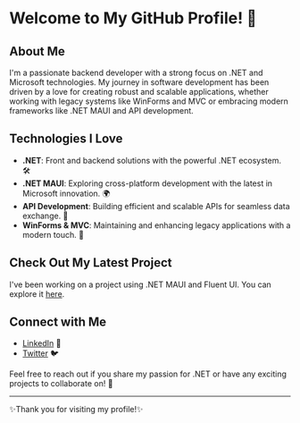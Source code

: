 # **Welcome to My GitHub Profile!** 👋

## About Me
I'm a passionate backend developer with a strong focus on .NET and Microsoft technologies. My journey in software development has been driven by a love for creating robust and scalable applications, whether working with legacy systems like WinForms and MVC or embracing modern frameworks like .NET MAUI and API development.

## Technologies I Love
- **.NET**: Front and backend solutions with the powerful .NET ecosystem. 🛠️
- **.NET MAUI**: Exploring cross-platform development with the latest in Microsoft innovation. 🌍
- **API Development**: Building efficient and scalable APIs for seamless data exchange. 🔗
- **WinForms & MVC**: Maintaining and enhancing legacy applications with a modern touch.  🔄

## Check Out My Latest Project
I've been working on a project using .NET MAUI and Fluent UI. You can explore it [here](https://github.com/Peppe426/net-maui-fluent-ui).

## Connect with Me
- [LinkedIn](https://www.linkedin.com/in/peter-liljeholm-5955561a0) 🔗
- [Twitter](https://twitter.com/PeterL1760831) 🐦

Feel free to reach out if you share my passion for .NET or have any exciting projects to collaborate on! 🤝

---

✨Thank you for visiting my profile!✨
